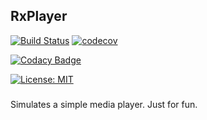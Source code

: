 ## RxPlayer
[![Build Status](https://travis-ci.org/yuriykulikov/rxplayer.svg?branch=master)](https://travis-ci.org/yuriykulikov/rxplayer)
[![codecov](https://codecov.io/gh/yuriykulikov/rxplayer/branch/master/graph/badge.svg)](https://codecov.io/gh/yuriykulikov/rxplayer)

[![Codacy Badge](https://api.codacy.com/project/badge/Grade/09e529f2f858484d914bd734f7337bf0)](https://app.codacy.com/app/yuriy.kulikov.87/rxplayer?utm_source=github.com&utm_medium=referral&utm_content=yuriykulikov/rxplayer&utm_campaign=Badge_Grade_Dashboard)

[![License: MIT](https://img.shields.io/badge/License-MIT-yellow.svg)](https://opensource.org/licenses/MIT)

###
Simulates a simple media player. Just for fun.
